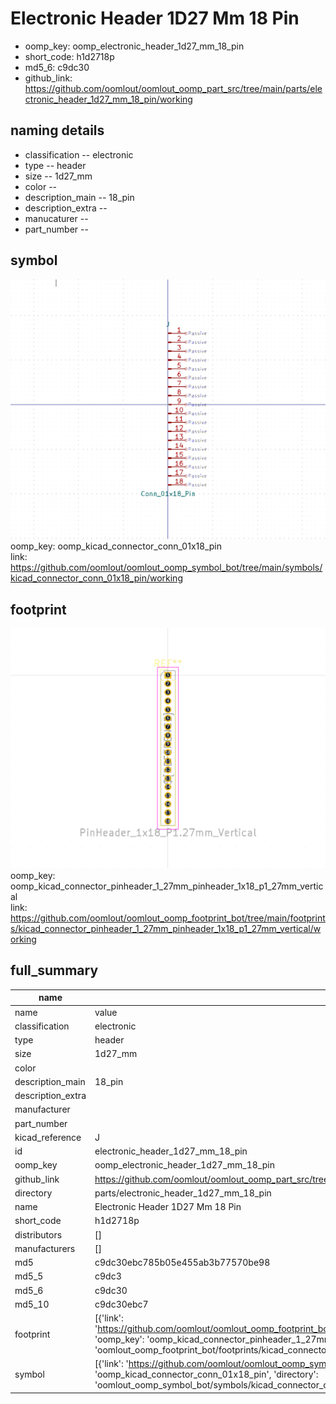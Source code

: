 # Electronic Header 1D27 Mm 18 Pin

  
* oomp_key: oomp_electronic_header_1d27_mm_18_pin 
* short_code: h1d2718p
* md5_6: c9dc30  
* github_link: https://github.com/oomlout/oomlout_oomp_part_src/tree/main/parts/electronic_header_1d27_mm_18_pin/working  
## naming details
* classification -- electronic
* type -- header
* size -- 1d27_mm
* color -- 
* description_main -- 18_pin
* description_extra -- 
* manucaturer -- 
* part_number -- 



## symbol

![](symbol/0/working/working_600.png)  
oomp_key: oomp_kicad_connector_conn_01x18_pin  
link: https://github.com/oomlout/oomlout_oomp_symbol_bot/tree/main/symbols/kicad_connector_conn_01x18_pin/working  

## footprint

![](footprint/0/working/working_600.png)  
oomp_key: oomp_kicad_connector_pinheader_1_27mm_pinheader_1x18_p1_27mm_vertical  
link: https://github.com/oomlout/oomlout_oomp_footprint_bot/tree/main/footprints/kicad_connector_pinheader_1_27mm_pinheader_1x18_p1_27mm_vertical/working  

## full_summary
| name | value | 
| --- | --- | 
| name | value | 
| classification | electronic | 
| type | header | 
| size | 1d27_mm | 
| color |  | 
| description_main | 18_pin | 
| description_extra |  | 
| manufacturer |  | 
| part_number |  | 
| kicad_reference | J | 
| id | electronic_header_1d27_mm_18_pin | 
| oomp_key | oomp_electronic_header_1d27_mm_18_pin | 
| github_link | https://github.com/oomlout/oomlout_oomp_part_src/tree/main/parts/electronic_header_1d27_mm_18_pin/working | 
| directory | parts/electronic_header_1d27_mm_18_pin | 
| name | Electronic Header 1D27 Mm 18 Pin | 
| short_code | h1d2718p | 
| distributors | [] | 
| manufacturers | [] | 
| md5 | c9dc30ebc785b05e455ab3b77570be98 | 
| md5_5 | c9dc3 | 
| md5_6 | c9dc30 | 
| md5_10 | c9dc30ebc7 | 
| footprint | [{'link': 'https://github.com/oomlout/oomlout_oomp_footprint_bot/tree/main/foootprntss/kicad_connector_pinheader_1_27mm_pinheader_1x18_p1_27mm_vertical', 'oomp_key': 'oomp_kicad_connector_pinheader_1_27mm_pinheader_1x18_p1_27mm_vertical', 'directory': 'oomlout_oomp_footprint_bot/footprints/kicad_connector_pinheader_1_27mm_pinheader_1x18_p1_27mm_vertical//working/working.kicad_mod'}] | 
| symbol | [{'link': 'https://github.com/oomlout/oomlout_oomp_symbol_bot/tree/main/symbols/kicad_connector_conn_01x18_pin', 'oomp_key': 'oomp_kicad_connector_conn_01x18_pin', 'directory': 'oomlout_oomp_symbol_bot/symbols/kicad_connector_conn_01x18_pin//working/working.kicad_sym'}] | 
